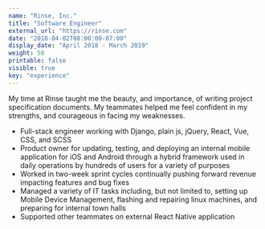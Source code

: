 ```yaml
---
name: "Rinse, Inc."
title: "Software Engineer"
external_url: "https://rinse.com"
date: "2018-04-02T08:00:00-07:00"
display_date: "April 2018 - March 2019"
weight: 50
printable: false
visible: true
key: "experience"
---
```


My time at Rinse taught me the beauty, and importance, of writing project specification documents. My teammates helped me feel confident in my strengths, and courageous in facing my weaknesses.

- Full-stack engineer working with Django, plain js, jQuery, React, Vue, CSS, and SCSS
- Product owner for updating, testing, and deploying an internal mobile application for iOS and Android through a hybrid framework used in daily operations by hundreds of users for a variety of purposes
- Worked in two-week sprint cycles continually pushing forward revenue impacting features and bug fixes
- Managed a variety of IT tasks including, but not limited to, setting up Mobile Device Management, flashing and repairing linux machines, and preparing for internal town halls
- Supported other teammates on external React Native application

